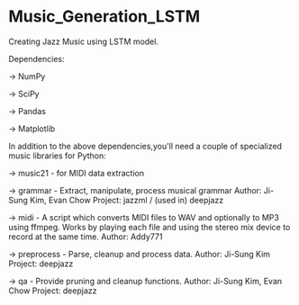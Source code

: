 # Music_Generation_LSTM

Creating Jazz Music using LSTM model.

Dependencies:

-> NumPy

-> SciPy

-> Pandas

-> Matplotlib


In addition to the above dependencies,you'll need a couple of specialized music libraries for Python:

-> music21 - for MIDI data extraction

-> grammar - Extract, manipulate, process musical grammar
             Author:     Ji-Sung Kim, Evan Chow
             Project:    jazzml / (used in) deepjazz

-> midi - A script which converts MIDI files to WAV and optionally to MP3 using ffmpeg. Works by playing each file and using the stereo mix device to record at the same time.
          Author: Addy771

-> preprocess - Parse, cleanup and process data.
                Author:     Ji-Sung Kim
                Project:    deepjazz

-> qa - Provide pruning and cleanup functions.
        Author:     Ji-Sung Kim, Evan Chow
        Project:    deepjazz






